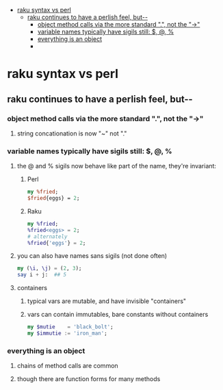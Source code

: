 - [raku syntax vs perl](#orgf785f3c)
  - [raku continues to have a perlish feel, but--](#org8c472c7)
    - [object method calls via the more standard ".", not the "->"](#orgfd86c3e)
    - [variable names typically have sigils still: $, @, %](#org822ddd6)
    - [everything is an object](#org417f2c0)
    - [](#org1cb6bad)


<a id="orgf785f3c"></a>

# raku syntax vs perl


<a id="org8c472c7"></a>

## raku continues to have a perlish feel, but--


<a id="orgfd86c3e"></a>

### object method calls via the more standard ".", not the "->"

1.  string concationation is now "~" not "."


<a id="org822ddd6"></a>

### variable names typically have sigils still: $, @, %

1.  the @ and % sigils now behave like part of the name, they're invariant:

    1.  Perl
    
        ```perl
        my %fried;
        $fried{eggs} = 2;
        ```
    
    2.  Raku
    
        ```raku
        my %fried;
        %fried<eggs> = 2;
        # alternately
        %fried{'eggs'} = 2;
        ```

2.  you can also have names sans sigils (not done often)

    ```raku
    my (\i, \j) = (2, 3);
    say i + j:  ## 5
    ```

3.  containers

    1.  typical vars are mutable, and have invisible "containers"
    
    2.  vars can contain immutables, bare constants without containers
    
        ```raku
        my $mutie    = 'black_bolt';
        my $immutie := 'iron_man';
        ```


<a id="org417f2c0"></a>

### everything is an object

1.  chains of method calls are common

2.  though there are function forms for many methods


<a id="org1cb6bad"></a>

###
